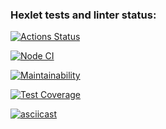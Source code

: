 ### Hexlet tests and linter status:
[![Actions Status](https://github.com/lipanissa9helen/frontend-project-46/workflows/hexlet-check/badge.svg)](https://github.com/lipanissa9helen/frontend-project-46/actions)

[![Node CI](https://github.com/lipanissa9helen/frontend-project-46/workflows/hexlet-check/badge.svg)](https://github.com/lipanissa9helen/frontend-project-46/actions)

[![Maintainability](https://api.codeclimate.com/v1/badges/a9f1ce439ecf499b6c84/maintainability)](https://codeclimate.com/github/lipanissa9helen/frontend-project-46/maintainability)

[![Test Coverage](https://api.codeclimate.com/v1/badges/a9f1ce439ecf499b6c84/test_coverage)](https://codeclimate.com/github/lipanissa9helen/frontend-project-46/test_coverage)

[![asciicast](https://asciinema.org/a/YIEujoA7TkysepnN85Uw8IaQm.svg)](https://asciinema.org/a/YIEujoA7TkysepnN85Uw8IaQm)
